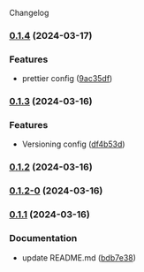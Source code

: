 Changelog
### [0.1.4](https://github.com/xabierlameiro/filtering-tool/compare/v0.1.3...v0.1.4) (2024-03-17)


### Features

* prettier config ([9ac35df](https://github.com/xabierlameiro/filtering-tool/commit/9ac35df6c7f874eedceea70838981c445ba3619b))

### [0.1.3](https://github.com/xabierlameiro/filtering-tool/compare/v0.1.2...v0.1.3) (2024-03-16)

### Features

* Versioning config ([df4b53d](https://github.com/xabierlameiro/filtering-tool/commit/df4b53da55b5cbdb88851683609d4b1eb3b62c5a))

### [0.1.2](https://github.com/xabierlameiro/filtering-tool/compare/v0.1.2-0...v0.1.2) (2024-03-16)

### [0.1.2-0](https://github.com/xabierlameiro/filtering-tool/compare/v0.1.1...v0.1.2-0) (2024-03-16)

### [0.1.1](https://github.com/xabierlameiro/filtering-tool/releases/tag/v0.1.1) (2024-03-16)

### Documentation

* update README.md ([bdb7e38](https://github.com/xabierlameiro/filtering-tool/commit/bdb7e38fd66367133be1eba4014be3fa8d824b8d))
